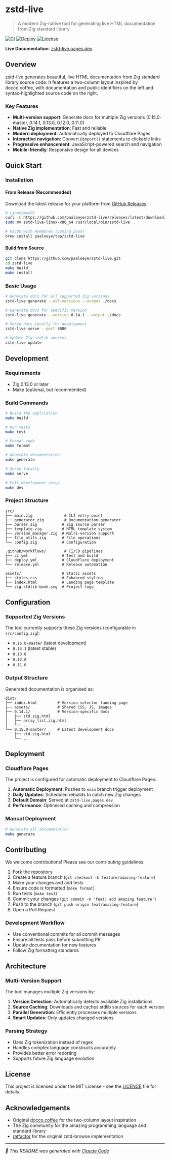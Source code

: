 # zstd-live

> A modern Zig-native tool for generating live HTML documentation from Zig standard library

[![CI](https://github.com/paaloeye/zstd-live/workflows/CI/badge.svg)](https://github.com/paaloeye/zstd-live/actions)
[![Deploy](https://github.com/paaloeye/zstd-live/workflows/Deploy%20to%20Cloudflare%20Pages/badge.svg)](https://github.com/paaloeye/zstd-live/actions)
[![License](https://img.shields.io/badge/license-MIT-blue.svg)](LICENCE)

**Live Documentation**: [zstd-live.pages.dev](https://zstd-live.pages.dev)

## Overview

zstd-live generates beautiful, live HTML documentation from Zig standard library source code. It features a two-column layout inspired by docco.coffee, with documentation and public identifiers on the left and syntax-highlighted source code on the right.

### Key Features

- **Multi-version support**: Generate docs for multiple Zig versions (0.15.0-master, 0.14.1, 0.13.0, 0.12.0, 0.11.0)
- **Native Zig implementation**: Fast and reliable
- **Modern deployment**: Automatically deployed to Cloudflare Pages
- **Interactive navigation**: Convert `@import()` statements to clickable links
- **Progressive enhancement**: JavaScript-powered search and navigation
- **Mobile-friendly**: Responsive design for all devices

## Quick Start

### Installation

#### From Release (Recommended)

Download the latest release for your platform from [GitHub Releases](https://github.com/paaloeye/zstd-live/releases):

```bash
# Linux/macOS
curl -L https://github.com/paaloeye/zstd-live/releases/latest/download/zstd-live-linux-x86_64.tar.gz | tar xz
sudo mv zstd-live-linux-x86_64 /usr/local/bin/zstd-live

# macOS with Homebrew (coming soon)
brew install paaloeye/tap/zstd-live
```

#### Build from Source

```bash
git clone https://github.com/paaloeye/zstd-live.git
cd zstd-live
make build
make install
```

### Basic Usage

```bash
# Generate docs for all supported Zig versions
zstd-live generate --all-versions --output ./docs

# Generate docs for specific version
zstd-live generate --version 0.14.1 --output ./docs

# Serve docs locally for development
zstd-live serve --port 8080

# Update Zig stdlib sources
zstd-live update
```

## Development

### Requirements

- Zig 0.13.0 or later
- Make (optional, but recommended)

### Build Commands

```bash
# Build the application
make build

# Run tests
make test

# Format code
make format

# Generate documentation
make generate

# Serve locally
make serve

# Full development setup
make dev
```

### Project Structure

```
src/
├── main.zig              # CLI entry point
├── generator.zig         # Documentation generator
├── parser.zig           # Zig source parser
├── template.zig         # HTML template system
├── version_manager.zig  # Multi-version support
├── file_utils.zig       # File operations
└── config.zig           # Configuration

.github/workflows/        # CI/CD pipelines
├── ci.yml               # Test and build
├── deploy.yml           # Cloudflare deployment
└── release.yml          # Release automation

assets/                  # Static assets
├── styles.css           # Enhanced styling
├── index.html           # Landing page template
└── zig-stdlib-book.svg  # Project logo
```

## Configuration

### Supported Zig Versions

The tool currently supports these Zig versions (configurable in `src/config.zig`):

- `0.15.0-master` (latest development)
- `0.14.1` (latest stable)
- `0.13.0`
- `0.12.0`
- `0.11.0`

### Output Structure

Generated documentation is organised as:

```
dist/
├── index.html         # Version selector landing page
├── assets/            # Shared CSS, JS, images
├── 0.14.1/            # Version-specific docs
│   ├── std.zig.html
│   ├── array_list.zig.html
│   └── ...
└── 0.15.0-master/     # Latest development docs
    ├── std.zig.html
    └── ...
```

## Deployment

### Cloudflare Pages

The project is configured for automatic deployment to Cloudflare Pages:

1. **Automatic Deployment**: Pushes to `main` branch trigger deployment
2. **Daily Updates**: Scheduled rebuilds to catch new Zig changes
3. **Default Domain**: Served at `zstd-live.pages.dev`
4. **Performance**: Optimised caching and compression

### Manual Deployment

```bash
# Generate all documentation
make generate
```

## Contributing

We welcome contributions! Please see our contributing guidelines:

1. Fork the repository
2. Create a feature branch (`git checkout -b feature/amazing-feature`)
3. Make your changes and add tests
4. Ensure code is formatted (`make format`)
5. Run tests (`make test`)
6. Commit your changes (`git commit -m 'feat: add amazing feature'`)
7. Push to the branch (`git push origin feat/amazing-feature`)
8. Open a Pull Request

### Development Workflow

- Use conventional commits for all commit messages
- Ensure all tests pass before submitting PR
- Update documentation for new features
- Follow Zig formatting standards

## Architecture

### Multi-Version Support

The tool manages multiple Zig versions by:

1. **Version Detection**: Automatically detects available Zig installations
2. **Source Caching**: Downloads and caches stdlib sources for each version
3. **Parallel Generation**: Efficiently processes multiple versions
4. **Smart Updates**: Only updates changed versions

### Parsing Strategy

- Uses Zig tokenization instead of regex
- Handles complex language constructs accurately
- Provides better error reporting
- Supports future Zig language evolution

## License

This project is licensed under the MIT License - see the [LICENCE](./LICENCE) file for details.

## Acknowledgements

- Original [docco.coffee](https://web.archive.org/web/20120428101624/http://jashkenas.github.com/docco/) for the two-column layout inspiration
- The Zig community for the amazing programming language and standard library
- [ratfactor](https://ratfactor.com/) for the original zstd-browse implementation

---

*🤖 This README was generated with [Claude Code](https://claude.ai/code)*
